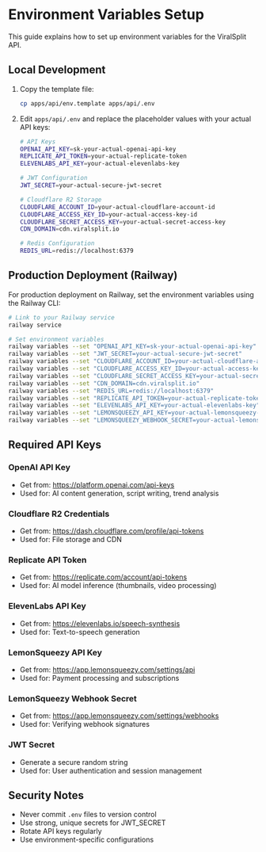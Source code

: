 # Environment Variables Setup

This guide explains how to set up environment variables for the ViralSplit API.

## Local Development

1. Copy the template file:
   ```bash
   cp apps/api/env.template apps/api/.env
   ```

2. Edit `apps/api/.env` and replace the placeholder values with your actual API keys:

   ```bash
   # API Keys
   OPENAI_API_KEY=sk-your-actual-openai-api-key
   REPLICATE_API_TOKEN=your-actual-replicate-token
   ELEVENLABS_API_KEY=your-actual-elevenlabs-key
   
   # JWT Configuration
   JWT_SECRET=your-actual-secure-jwt-secret
   
   # Cloudflare R2 Storage
   CLOUDFLARE_ACCOUNT_ID=your-actual-cloudflare-account-id
   CLOUDFLARE_ACCESS_KEY_ID=your-actual-access-key-id
   CLOUDFLARE_SECRET_ACCESS_KEY=your-actual-secret-access-key
   CDN_DOMAIN=cdn.viralsplit.io
   
   # Redis Configuration
   REDIS_URL=redis://localhost:6379
   ```

## Production Deployment (Railway)

For production deployment on Railway, set the environment variables using the Railway CLI:

```bash
# Link to your Railway service
railway service

# Set environment variables
railway variables --set "OPENAI_API_KEY=sk-your-actual-openai-api-key"
railway variables --set "JWT_SECRET=your-actual-secure-jwt-secret"
railway variables --set "CLOUDFLARE_ACCOUNT_ID=your-actual-cloudflare-account-id"
railway variables --set "CLOUDFLARE_ACCESS_KEY_ID=your-actual-access-key-id"
railway variables --set "CLOUDFLARE_SECRET_ACCESS_KEY=your-actual-secret-access-key"
railway variables --set "CDN_DOMAIN=cdn.viralsplit.io"
railway variables --set "REDIS_URL=redis://localhost:6379"
railway variables --set "REPLICATE_API_TOKEN=your-actual-replicate-token"
railway variables --set "ELEVENLABS_API_KEY=your-actual-elevenlabs-key"
railway variables --set "LEMONSQUEEZY_API_KEY=your-actual-lemonsqueezy-api-key"
railway variables --set "LEMONSQUEEZY_WEBHOOK_SECRET=your-actual-lemonsqueezy-webhook-secret"
```

## Required API Keys

### OpenAI API Key
- Get from: https://platform.openai.com/api-keys
- Used for: AI content generation, script writing, trend analysis

### Cloudflare R2 Credentials
- Get from: https://dash.cloudflare.com/profile/api-tokens
- Used for: File storage and CDN

### Replicate API Token
- Get from: https://replicate.com/account/api-tokens
- Used for: AI model inference (thumbnails, video processing)

### ElevenLabs API Key
- Get from: https://elevenlabs.io/speech-synthesis
- Used for: Text-to-speech generation

### LemonSqueezy API Key
- Get from: https://app.lemonsqueezy.com/settings/api
- Used for: Payment processing and subscriptions

### LemonSqueezy Webhook Secret
- Get from: https://app.lemonsqueezy.com/settings/webhooks
- Used for: Verifying webhook signatures

### JWT Secret
- Generate a secure random string
- Used for: User authentication and session management

## Security Notes

- Never commit `.env` files to version control
- Use strong, unique secrets for JWT_SECRET
- Rotate API keys regularly
- Use environment-specific configurations
